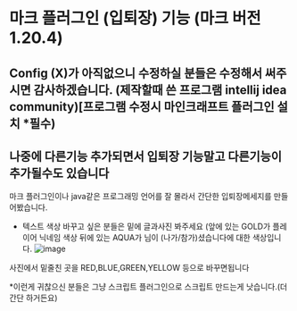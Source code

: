 # 마크 플러그인 (입퇴장) 기능 (마크 버전 1.20.4)
## Config (X)가 아직없으니 수정하실 분들은 수정해서 써주시면 감사하겠습니다. (제작할때 쓴 프로그램 intellij idea community)[프로그램 수정시 마인크래프트 플러그인 설치 *필수)
## 나중에 다른기능 추가되면서 입퇴장 기능말고 다른기능이 추가될수도 있습니다
마크 플러그인이나 java같은 프로그래밍 언어를 잘 몰라서 간단한 입퇴장메세지를 만들어봤습니다.


- 텍스트 색상 바꾸고 싶은 분들은 밑에 글과사진 봐주세요 (앞에 있는 GOLD가 플레이어 닉네임 색상 뒤에 있는 AQUA가 님이 (나가/참가)셨습니다에 대한 색상입니다.
![image](https://github.com/TopPex1/join-and-quit-Minecraft-Plugin/assets/157121992/6fefff99-b5ee-41cd-8d0b-fb7abf6359db)

사진에서 밑줄친 곳을 RED,BLUE,GREEN,YELLOW 등으로 바꾸면됩니다

*이런게 귀찮으신 분들은 그냥 스크립트 플러그인으로 스크립트 만드는게 낫습니다.(더 간단 하거든요)

